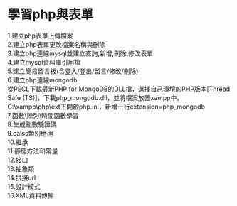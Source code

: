 # 學習php與表單

1.建立php表單上傳檔案  
2.建立php表單更改檔案名稱與刪除  
3.建立php連線mysql並建立查詢,新增,刪除,修改表單  
4.建立mysql資料庫引用檔  
5.建立簡易留言板(含登入/登出/留言/修改/刪除)  
6.建立php連線mongodb  
從PECL下載最新PHP for MongoDB的DLL檔，選擇自己環境的PHP版本[Thread Safe (TS)]，下載php_mongodb.dll，並將檔案放置xampp中。
C:\xampp\php\ext下開啟php.ini，新增一行extension=php_mongodb  
7.函數\陣列\時間函數學習   
8.生成亂數驗證碼  
9.calss類別應用  
10.繼承  
11.靜態方法和常量  
12.接口  
13.抽象類  
14.拼接url  
15.設計模式  
16.XML資料傳輸  